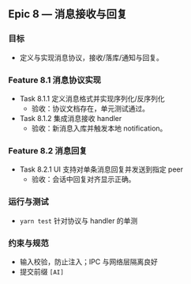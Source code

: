 ## Epic 8 — 消息接收与回复

### 目标
- 定义与实现消息协议，接收/落库/通知与回复。

### Feature 8.1 消息协议实现
- Task 8.1.1 定义消息格式并实现序列化/反序列化
  - 验收：协议文档存在，单元测试通过。
- Task 8.1.2 集成消息接收 handler
  - 验收：新消息入库并触发本地 notification。

### Feature 8.2 消息回复
- Task 8.2.1 UI 支持对单条消息回复并发送到指定 peer
  - 验收：会话中回复对齐显示正确。

### 运行与测试
- `yarn test` 针对协议与 handler 的单测

### 约束与规范
- 输入校验，防止注入；IPC 与网络层隔离良好
- 提交前缀 `[AI]`
